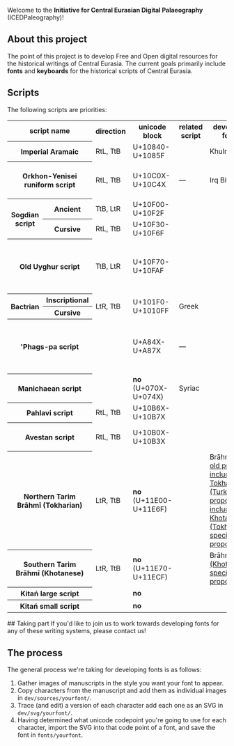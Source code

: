 Welcome to the **Initiative for Central Eurasian Digital Palaeography** (ICEDPaleography)!

## About this project
The point of this project is to develop Free and Open digital resources for the historical writings of Central Eurasia.  The current goals primarily include **fonts** and **keyboards** for the historical scripts of Central Eurasia.

## Scripts
The following scripts are priorities:
<table>
   <tr>
      <th colspan="2">script name</th>
      <th>direction</th>
      <th>unicode block</th>
      <th>related script</th>
      <th>developed fonts</th>
      <th>other fonts</th>
   </tr>
   <tr>
      <th colspan="2">Imperial Aramaic</th>
      <td>RtL, TtB</td>
      <td>U+10840-U+1085F</td>
      <td></td>
      <td>Khulmi</td>
   </tr>
   <tr>
      <th colspan="2">Orkhon-Yenisei runiform script</th>
      <td>RtL, TtB</td>
      <td>U+10C0X-U+10C4X</td>
      <td>—</td>
      <td>Irq Bitig</td>
      <td>Orkun, <a href="http://www.ukij.org/fonts/">UKIJ Orxun-Yensey</a></td>
   </tr>
   <tr>
      <th rowspan="2">Sogdian script</th>
      <th>Ancient</th>
      <td>TtB, LtR</td>
      <td>U+10F00-U+10F2F</td>
   </tr>
   <tr>
      <th>Cursive</th>
      <td>RtL, TtB</td>
      <td>U+10F30-U+10F6F</td>
   </tr>
   <tr>
      <th colspan="2">Old Uyghur script</th>
      <td>TtB, LtR</td>
      <td>U+10F70-U+10FAF</td>
      <td></td>
      <td></td>
      <td><a href="http://www.ukij.org/fonts/">UKIJ Orxun-Yensey</a>, <a href="http://www.daicing.com/manchu/index.php?page=fonts-downloads">Daicing</a>, <a href="https://www.turkolog.ist/">Islamic Old Uyghur</a></td>
   </tr>
   <tr>
      <th rowspan="2">Bactrian</th>
      <th>Inscriptional</th>
      <td rowspan="2">LtR, TtB</td>
      <td rowspan="2">U+101F0-U+1010FF</td>
      <td rowspan="2">Greek</td>
      <td rowspan="2"></td>
   </tr>
   <tr>
      <th>Cursive</th>
   </tr>
   <tr>
      <th colspan="2">'Phags-pa script</th>
      <td></td>
      <td>U+A84X-U+A87X</td>
      <td>—</td>
      <td></td>
      <td>BabelStone Phags-pa Book, Microsoft PhagsPa, Code2000</td>
   </tr>
   <tr>
      <th colspan="2">Manichaean script</th>
      <td></td>
      <td><b>no</b> (U+070X-U+074X)</td>
      <td>Syriac</td>
      <td></td>
      <td></td>
   </tr>
   <tr>
      <th colspan="2">Pahlavi script</th>
      <td>RtL, TtB</td>
      <td>U+10B6X-U+10B7X</td>
      <td></td>
      <td></td>
   </tr>
   <tr>
      <th colspan="2">Avestan script</th>
      <td>RtL, TtB</td>
      <td>U+10B0X-U+10B3X</td>
      <td></td>
      <td></td>
      <td>Ahuramzda, Zavesta, Avestan</td>
   </tr>
   <tr>
      <th colspan="2">Northern Tarim Brāhmī (Tokharian)</th>
      <td>LtR, TtB</td>
      <td><b>no</b> (U+11E00-U+11E6F)</td>
      <td></td>
      <td>Brāhmī <a href="http://www.unicode.org/L2/L2003/03249r-brahmi-proposal.pdf">(an old proposal including Tokharian)</a>, <a href="https://www.unicode.org/L2/L2014/14192-turkestani.pdf">(Turkestani proposal, includes Khotanese)</a>, <a href="https://www.unicode.org/L2/L2015/15023-tocharian.pdf">(Tokharian-specific proposal)</a></td>
      <td></td>
   </tr>
   <tr>
      <th colspan="2">Southern Tarim Brāhmī (Khotanese)</th>
      <td>LtR, TtB</td>
      <td><b>no</b> (U+11E70-U+11ECF)</td>
      <td></td>
      <td>Brāhmī <a href="https://www.unicode.org/L2/L2015/15022-khotanese.pdf">(Khotanese-specific proposal)</a></td>
      <td></td>
   </tr>
   <tr>
      <th colspan="2">Kitań large script</th>
      <td></td>
      <td><b>no</b></td>
      <td></td>
      <td></td>
   </tr>
   <tr>
      <th colspan="2">Kitań small script</th>
      <td></td>
      <td><b>no</b></td>
      <td></td>
      <td></td>
   </tr>
</table>
## Taking part
If you'd like to join us to work towards developing fonts for any of these writing systems, please contact us!

## The process
The general process we're taking for developing fonts is as follows:

1. Gather images of manuscripts in the style you want your font to appear.
2. Copy characters from the manuscript and add them as individual images in `dev/sources/yourfont/`.
3. Trace (and edit) a version of each character add each one as an SVG in `dev/svg/yourfont/`.
4. Having determined what unicode codepoint you're going to use for each character, import the SVG into that code point of a font, and save the font in `fonts/yourfont`.
